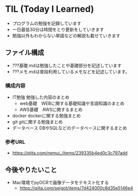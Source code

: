 # TIL (Today I Learned)
* プログラムの勉強を記録しています
* 一日最低30分は時間をとり更新をしていきます
* 勉強以外もわからない単語などの解説も載せていきます

## ファイル構成
* ???基礎.mdは勉強したことや基礎部分を記述しています
* ???メモ.mdは普段利用しているメモなどを記述しています。
### 構成内容
* IT勉強 勉強した内容のまとめ
  * web基礎　WEBに関する基礎知識や言語知識のまとめ
  * AWS基礎　AWSに関するまとめ
* docker dockerに関する勉強まとめ
* git gitに関する勉強まとめ
* データベース DBやSQLなどのデータベースに関するまとめ 
### 参考URL
* https://qiita.com/nemui_/items/239335b4ed0c3c797add


## 今後やりたいこと
* Mac環境でpyOCRで画像データをテキスト化する
  * https://qiita.com/seigot/items/7d424000c8d35e5146e4
